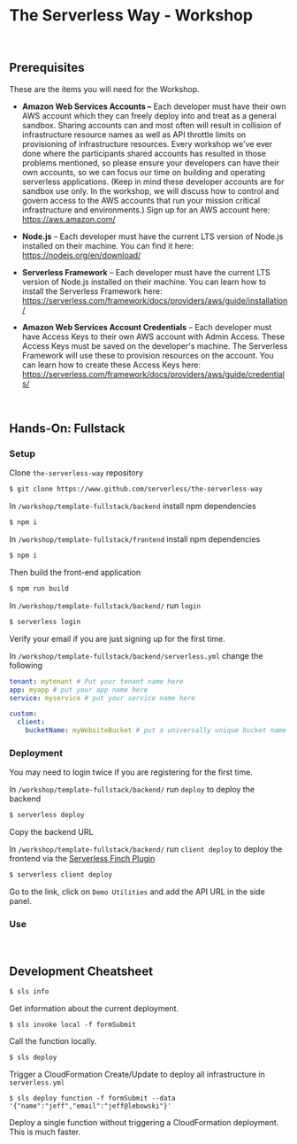 # The Serverless Way - Workshop

<br/>

## Prerequisites

These are the items you will need for the Workshop.

* **Amazon Web Services Accounts –** Each developer must have their own AWS account which they can freely deploy into and treat as a general sandbox.  Sharing accounts can and most often will result in collision of infrastructure resource names as well as API throttle limits on provisioning of infrastructure resources.  Every workshop we've ever done where the participants shared accounts has resulted in those problems mentioned, so please ensure your developers can have their own accounts, so we can focus our time on building and operating serverless applications.  (Keep in mind these developer accounts are for sandbox use only. In the workshop, we will discuss how to control and govern access to the AWS accounts that run your mission critical infrastructure and environments.)  Sign up for an AWS account here: https://aws.amazon.com/

* **Node.js** – Each developer must have the current LTS version of Node.js installed on their machine. You can find it here:  https://nodejs.org/en/download/

* **Serverless Framework** – Each developer must have the current LTS version of Node.js installed on their machine. You can learn how to install the Serverless Framework here:  https://serverless.com/framework/docs/providers/aws/guide/installation/

* **Amazon Web Services Account Credentials** – Each developer must have Access Keys to their own AWS account with Admin Access.  These Access Keys must be saved on the developer's machine.  The Serverless Framework will use these to provision resources on the account.  You can learn how to create these Access Keys here: https://serverless.com/framework/docs/providers/aws/guide/credentials/

<br/>

## Hands-On: Fullstack

### Setup

Clone `the-serverless-way` repository

```bash
$ git clone https://www.github.com/serverless/the-serverless-way
```

In `/workshop/template-fullstack/backend` install npm dependencies

```bash
$ npm i
```

In `/workshop/template-fullstack/frontend` install npm dependencies

```bash
$ npm i
```

Then build the front-end application

```bash
$ npm run build
```

In `/workshop/template-fullstack/backend/` run `login`

```bash
$ serverless login
```

Verify your email if you are just signing up for the first time.

In `/workshop/template-fullstack/backend/serverless.yml` change the following

```yaml
tenant: mytenant # Put your tenant name here
app: myapp # put your app name here
service: myservice # put your service name here

custom:
  client:
    bucketName: myWebsiteBucket # put a universally unique bucket name here
```

### Deployment

You may need to login twice if you are registering for the first time.

In `/workshop/template-fullstack/backend/` run `deploy` to deploy the backend

```bash
$ serverless deploy
```

Copy the backend URL

In `/workshop/template-fullstack/backend/` run `client deploy` to deploy the frontend via the [Serverless Finch Plugin](https://github.com/fernando-mc/serverless-finch)

```bash
$ serverless client deploy
```
Go to the link, click on `Demo Utilities` and add the API URL in the side panel.

### Use

<br/>

## Development Cheatsheet

```bash
$ sls info
```

Get information about the current deployment.

```
$ sls invoke local -f formSubmit
```

Call the function locally.

```bash
$ sls deploy
```

Trigger a CloudFormation Create/Update to deploy all infrastructure in `serverless.yml`

```shell
$ sls deploy function -f formSubmit --data '{"name":"jeff","email":"jeff@lebowski"}'
```

Deploy a single function without triggering a CloudFormation deployment.  This is much faster.





